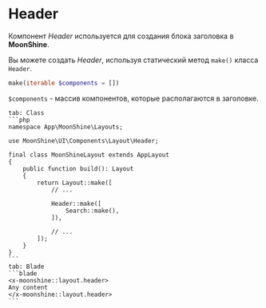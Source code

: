# Header

Компонент *Header* используется для создания блока заголовка в **MoonShine**.

Вы можете создать *Header*, используя статический метод `make()` класса `Header`.

```php
make(iterable $components = [])
```
`$components` - массив компонентов, которые располагаются в заголовке.

~~~tabs
tab: Class
```php
namespace App\MoonShine\Layouts;

use MoonShine\UI\Components\Layout\Header;

final class MoonShineLayout extends AppLayout
{
    public function build(): Layout
    {
        return Layout::make([
            // ...

            Header::make([
                Search::make(),
            ]),

            // ...
        ]);
    }
}
```
tab: Blade
```blade
<x-moonshine::layout.header>
Any content
</x-moonshine::layout.header>
```
~~~
